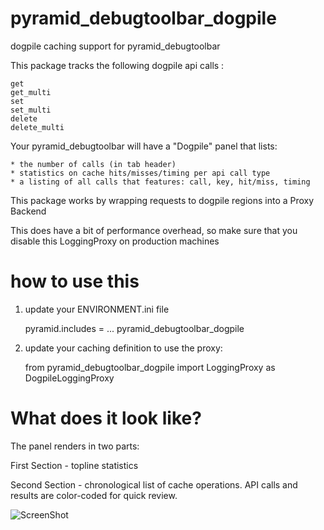 pyramid_debugtoolbar_dogpile
============================

dogpile caching support for pyramid_debugtoolbar

This package tracks the following dogpile api calls :

	get
	get_multi
	set
	set_multi
	delete
	delete_multi

Your pyramid_debugtoolbar will have a "Dogpile" panel that lists:

	* the number of calls (in tab header)
	* statistics on cache hits/misses/timing per api call type
	* a listing of all calls that features: call, key, hit/miss, timing

This package works by wrapping requests to dogpile regions into a Proxy Backend

This does have a bit of performance overhead, so make sure that you disable this LoggingProxy on production machines



how to use this
===============


1. update your ENVIRONMENT.ini file

	pyramid.includes = ... pyramid_debugtoolbar_dogpile


2. update your caching definition to use the proxy:

	from pyramid_debugtoolbar_dogpile import LoggingProxy as DogpileLoggingProxy


What does it look like?
=======================

The panel renders in two parts:

First Section - topline statistics

Second Section - chronological list of cache operations. API calls and results are color-coded for quick review.

![ScreenShot](https://raw.github.com/jvanasco/pyramid_debugtoolbar_dogpile/master/screenshot.png)